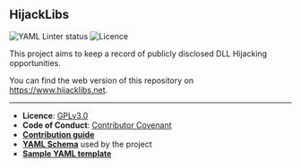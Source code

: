 ## HijackLibs
![YAML Linter status](https://github.com/wietze/HijackLibs/actions/workflows/yaml-lint.yml/badge.svg) ![Licence](https://img.shields.io/github/license/wietze/HijackLibs)


This project aims to keep a record of publicly disclosed DLL Hijacking opportunities.

You can find the web version of this repository on https://www.hijacklibs.net.


---
* **Licence**: [GPLv3.0](/LICENSE)
* **Code of Conduct**: [Contributor Covenant](/docs/CODE_OF_CONDUCT.md)
* [**Contribution guide**](/docs/CONTRIBUTING.md)
* [**YAML Schema**](/docs/SCHEMA.md) used by the project
* [**Sample YAML template**](/template.yml)

